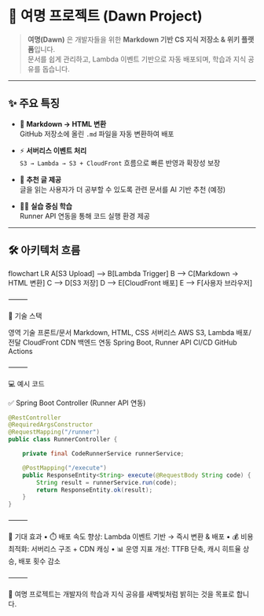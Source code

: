 # 🌅 여명 프로젝트 (Dawn Project)

> **여명(Dawn)** 은 개발자들을 위한 **Markdown 기반 CS 지식 저장소 & 위키 플랫폼**입니다.  
> 문서를 쉽게 관리하고, Lambda 이벤트 기반으로 자동 배포되며, 학습과 지식 공유를 돕습니다.

---

## ✨ 주요 특징

- 📖 **Markdown → HTML 변환**  
  GitHub 저장소에 올린 `.md` 파일을 자동 변환하여 배포

- ⚡ **서버리스 이벤트 처리**  
  `S3 → Lambda → S3 + CloudFront` 흐름으로 빠른 반영과 확장성 보장

- 🎯 **추천 글 제공**  
  글을 읽는 사용자가 더 공부할 수 있도록 관련 문서를 AI 기반 추천 (예정)

- 🧑‍💻 **실습 중심 학습**  
  Runner API 연동을 통해 코드 실행 환경 제공

---

## 🛠️ 아키텍처 흐름

flowchart LR
  A[S3 Upload] --> B[Lambda Trigger]
  B --> C[Markdown → HTML 변환]
  C --> D[S3 저장]
  D --> E[CloudFront 배포]
  E --> F[사용자 브라우저]


⸻

📂 기술 스택

영역	기술
프론트/문서	Markdown, HTML, CSS
서버리스	AWS S3, Lambda
배포/전달	CloudFront CDN
백엔드 연동	Spring Boot, Runner API
CI/CD	GitHub Actions


⸻

💻 예시 코드

✅ Spring Boot Controller (Runner API 연동)

```java
@RestController
@RequiredArgsConstructor
@RequestMapping("/runner")
public class RunnerController {

    private final CodeRunnerService runnerService;

    @PostMapping("/execute")
    public ResponseEntity<String> execute(@RequestBody String code) {
        String result = runnerService.run(code);
        return ResponseEntity.ok(result);
    }
}
```

⸻

🚀 기대 효과
	•	⏱️ 배포 속도 향상: Lambda 이벤트 기반 → 즉시 변환 & 배포
	•	💰 비용 최적화: 서버리스 구조 + CDN 캐싱
	•	📊 운영 지표 개선: TTFB 단축, 캐시 히트율 상승, 배포 횟수 감소

⸻

🌅 여명 프로젝트는 개발자의 학습과 지식 공유를 새벽빛처럼 밝히는 것을 목표로 합니다.


